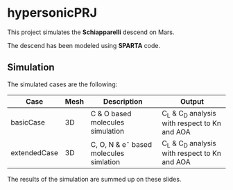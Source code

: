 # hypersonicPRJ

This project simulates the **Schiapparelli** descend on Mars. 

The descend has been modeled using **SPARTA** code. 

## Simulation

The simulated cases are the following:

| Case 		| Mesh 	| Description  					| Output 						   |
|---		|--- 	|---						|---							   |
| basicCase     | 3D	| C \& O based molecules simulation 	| C<sub>L</sub> \& C<sub>D</sub> analysis with respect to Kn and AOA |
| extendedCase	| 3D	| C, O, N \& e<sup>-</sup> based molecules simlation 	| C<sub>L</sub> \& C<sub>D</sub> analysis with respect to Kn and AOA |

The results of the simulation are summed up on these slides.

